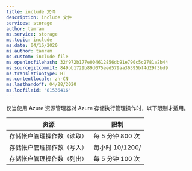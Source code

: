 ```yaml
---
title: include 文件
description: include 文件
services: storage
author: tamram
ms.service: storage
ms.topic: include
ms.date: 04/16/2020
ms.author: tamram
ms.custom: include file
ms.openlocfilehash: 32f972b177e004612856db91e790c5c2781a2b44
ms.sourcegitcommit: 849bb1729b89d075eed579aa36395bf4d29f3bd9
ms.translationtype: HT
ms.contentlocale: zh-CN
ms.lasthandoff: 04/28/2020
ms.locfileid: "81536416"
---
```

仅当使用 Azure 资源管理器对 Azure 存储执行管理操作时，以下限制才适用。

| 资源 | 限制 |
| --- | --- |
| 存储帐户管理操作数（读取） |每 5 分钟 800 次 |
| 存储帐户管理操作数（写入） |每小时 10/1200/ |
| 存储帐户管理操作数（列出） |每 5 分钟 100 次 |
